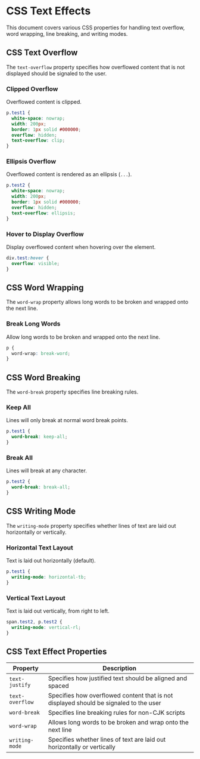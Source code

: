 # CSS Text Effects
This document covers various CSS properties for handling text overflow, word wrapping, line breaking, and writing modes.
## CSS Text Overflow
The `text-overflow` property specifies how overflowed content that is not displayed should be signaled to the user.
### Clipped Overflow
Overflowed content is clipped.
```css
p.test1 {
  white-space: nowrap;
  width: 200px;
  border: 1px solid #000000;
  overflow: hidden;
  text-overflow: clip;
}
```
### Ellipsis Overflow
Overflowed content is rendered as an ellipsis (`...`).

```css
p.test2 {
  white-space: nowrap;
  width: 200px;
  border: 1px solid #000000;
  overflow: hidden;
  text-overflow: ellipsis;
}
```

### Hover to Display Overflow
Display overflowed content when hovering over the element.

```css
div.test:hover {
  overflow: visible;
}
```

## CSS Word Wrapping
The `word-wrap` property allows long words to be broken and wrapped onto the next line.

### Break Long Words
Allow long words to be broken and wrapped onto the next line.

```css
p {
  word-wrap: break-word;
}
```

## CSS Word Breaking
The `word-break` property specifies line breaking rules.

### Keep All
Lines will only break at normal word break points.

```css
p.test1 {
  word-break: keep-all;
}
```

### Break All
Lines will break at any character.

```css
p.test2 {
  word-break: break-all;
}
```

## CSS Writing Mode
The `writing-mode` property specifies whether lines of text are laid out horizontally or vertically.

### Horizontal Text Layout
Text is laid out horizontally (default).

```css
p.test1 {
  writing-mode: horizontal-tb;
}
```

### Vertical Text Layout
Text is laid out vertically, from right to left.

```css
span.test2, p.test2 {
  writing-mode: vertical-rl;
}
```

## CSS Text Effect Properties
| Property       | Description                                                             |
|----------------|-------------------------------------------------------------------------|
| `text-justify` | Specifies how justified text should be aligned and spaced               |
| `text-overflow`| Specifies how overflowed content that is not displayed should be signaled to the user |
| `word-break`   | Specifies line breaking rules for non-CJK scripts                       |
| `word-wrap`    | Allows long words to be broken and wrap onto the next line              |
| `writing-mode` | Specifies whether lines of text are laid out horizontally or vertically |


